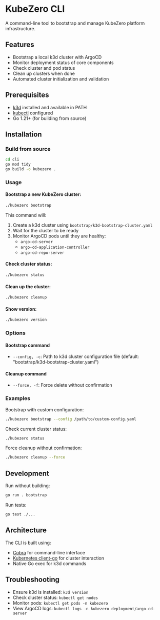 # KubeZero CLI

A command-line tool to bootstrap and manage KubeZero platform infrastructure.

## Features

- Bootstrap a local k3d cluster with ArgoCD
- Monitor deployment status of core components
- Check cluster and pod status
- Clean up clusters when done
- Automated cluster initialization and validation

## Prerequisites

- [k3d](https://k3d.io/) installed and available in PATH
- [kubectl](https://kubernetes.io/docs/tasks/tools/) configured
- Go 1.21+ (for building from source)

## Installation

### Build from source

```bash
cd cli
go mod tidy
go build -o kubezero .
```

### Usage

#### Bootstrap a new KubeZero cluster:

```bash
./kubezero bootstrap
```

This command will:
1. Create a k3d cluster using `bootstrap/k3d-bootstrap-cluster.yaml`
2. Wait for the cluster to be ready
3. Monitor ArgoCD pods until they are healthy:
   - `argo-cd-server`
   - `argo-cd-application-controller` 
   - `argo-cd-repo-server`

#### Check cluster status:

```bash
./kubezero status
```

#### Clean up the cluster:

```bash
./kubezero cleanup
```

#### Show version:

```bash
./kubezero version
```

### Options

#### Bootstrap command
- `--config, -c`: Path to k3d cluster configuration file (default: "bootstrap/k3d-bootstrap-cluster.yaml")

#### Cleanup command  
- `--force, -f`: Force delete without confirmation

### Examples

Bootstrap with custom configuration:
```bash
./kubezero bootstrap --config /path/to/custom-config.yaml
```

Check current cluster status:
```bash
./kubezero status
```

Force cleanup without confirmation:
```bash
./kubezero cleanup --force
```

## Development

Run without building:
```bash
go run . bootstrap
```

Run tests:
```bash
go test ./...
```

## Architecture

The CLI is built using:
- [Cobra](https://github.com/spf13/cobra) for command-line interface
- [Kubernetes client-go](https://github.com/kubernetes/client-go) for cluster interaction
- Native Go exec for k3d commands

## Troubleshooting

- Ensure k3d is installed: `k3d version`
- Check cluster status: `kubectl get nodes`
- Monitor pods: `kubectl get pods -n kubezero`
- View ArgoCD logs: `kubectl logs -n kubezero deployment/argo-cd-server`
